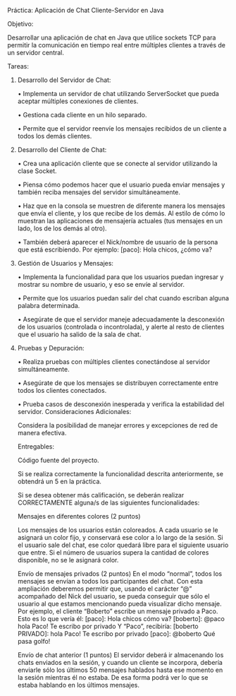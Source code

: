 Práctica: Aplicación de Chat Cliente-Servidor en Java


Objetivo:


Desarrollar una aplicación de chat en Java que utilice sockets TCP para permitir la comunicación
en tiempo real entre múltiples clientes a través de un servidor central.


Tareas:


1. Desarrollo del Servidor de Chat:


   • Implementa un servidor de chat utilizando ServerSocket que pueda aceptar múltiples
   conexiones de clientes.


   • Gestiona cada cliente en un hilo separado.


   • Permite que el servidor reenvíe los mensajes recibidos de un cliente a todos los demás
   clientes.


2. Desarrollo del Cliente de Chat:


   • Crea una aplicación cliente que se conecte al servidor utilizando la clase Socket.


   • Piensa cómo podemos hacer que el usuario pueda enviar mensajes y también reciba
   mensajes del servidor simultáneamente.


   • Haz que en la consola se muestren de diferente manera los mensajes que envía el cliente, y
   los que recibe de los demás. Al estilo de cómo lo muestran las aplicaciones de mensajería
   actuales (tus mensajes en un lado, los de los demás al otro).


   • También deberá aparecer el Nick/nombre de usuario de la persona que está escribiendo. Por
   ejemplo: [paco]: Hola chicos, ¿cómo va?


3. Gestión de Usuarios y Mensajes:


   • Implementa la funcionalidad para que los usuarios puedan ingresar y mostrar su nombre de
   usuario, y eso se envíe al servidor.


   • Permite que los usuarios puedan salir del chat cuando escriban alguna palabra determinada.


   • Asegúrate de que el servidor maneje adecuadamente la desconexión de los usuarios
   (controlada o incontrolada), y alerte al resto de clientes que el usuario ha salido de la sala
   de chat.


4. Pruebas y Depuración:


   • Realiza pruebas con múltiples clientes conectándose al servidor simultáneamente.


   • Asegúrate de que los mensajes se distribuyen correctamente entre todos los clientes
   conectados.


   • Prueba casos de desconexión inesperada y verifica la estabilidad del servidor.
   Consideraciones Adicionales:


   Considera la posibilidad de manejar errores y excepciones de red de manera efectiva.


   Entregables:


   Código fuente del proyecto.


   Si se realiza correctamente la funcionalidad descrita anteriormente, se obtendrá un 5 en la
   práctica.


   Si se desea obtener más calificación, se deberán realizar CORRECTAMENTE alguna/s de las
   siguientes funcionalidades:


   Mensajes en diferentes colores (2 puntos)


   Los mensajes de los usuarios están coloreados. A cada usuario se le asignará un color fijo, y
   conservará ese color a lo largo de la sesión. Si el usuario sale del chat, ese color quedará libre
   para el siguiente usuario que entre. Si el número de usuarios supera la cantidad de colores
   disponible, no se le asignará color.


   Envío de mensajes privados (2 puntos)
   En el modo “normal”, todos los mensajes se envían a todos los participantes del chat. Con esta
   ampliación deberemos permitir que, usando el carácter “@” acompañado del Nick del usuario,
   se pueda conseguir que sólo el usuario al que estamos mencionando pueda visualizar dicho
   mensaje.
   Por ejemplo, el cliente “Boberto” escribe un mensaje privado a Paco. Esto es lo que vería él:
   [paco]: Hola chicos cómo va?
   [boberto]: @paco hola Paco! Te escribo por privado
   Y “Paco”, recibiría:
   [boberto PRIVADO]: hola Paco! Te escribo por privado
   [paco]: @boberto Qué pasa golfo!


   Envío de chat anterior (1 puntos)
   El servidor deberá ir almacenando los chats enviados en la sesión, y cuando un cliente se
   incorpora, debería enviarle sólo los últimos 50 mensajes hablados hasta ese momento en la
   sesión mientras él no estaba. De esa forma podrá ver lo que se estaba hablando en los últimos
   mensajes.